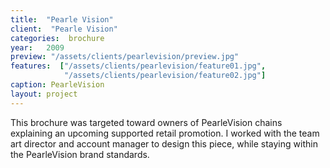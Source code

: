 ```yaml
---
title:  "Pearle Vision"
client:  "Pearle Vision"
categories:  brochure
year:   2009
preview: "/assets/clients/pearlevision/preview.jpg"
features:  ["/assets/clients/pearlevision/feature01.jpg",
            "/assets/clients/pearlevision/feature02.jpg"]
caption: PearleVision
layout: project            
---
```


This brochure was targeted toward owners of PearleVision chains explaining an upcoming supported retail promotion. I worked with the team art director and account manager to design this piece, while staying within the PearleVision brand standards.
